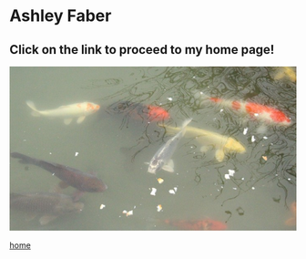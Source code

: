 # Ashley Faber
## Click on the link to proceed to my home page!
![photo of fish](fish-1.jpg)

[home](Readme)

